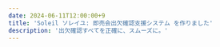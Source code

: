 ```yaml
---
date: 2024-06-11T12:00:00+9
title: 'Soleil ソレイユ: 即売会出欠確認支援システム を作りました'
description: '出欠確認すべてを正確に、スムーズに。'
---
```

